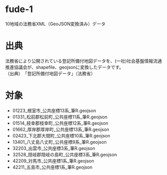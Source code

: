 # fude-1
10地域の法務省XML（GeoJSON変換済み）データ

# 出典
法務省により公開されている登記所備付地図データを、(一社)社会基盤情報流通推進協議会が、shapefile、geojsonに変換したデータです。   
（出典）　「登記所備付地図データ」（法務省）

# 対象
- 01223_根室市_公共座標13系_筆R.geojson
- 01331_松前郡松前町_公共座標11系_筆R.geojson
- 01514_枝幸郡枝幸町_公共座標12系_筆R.geojson
- 01662_厚岸郡厚岸町_公共座標13系_筆R.geojson
- 02423_下北郡大間町_公共座標10系_筆R.geojson
- 13401_八丈島八丈町_公共座標9系_筆R.geojson
- 32203_出雲市_公共座標3系_筆R.geojson
- 32528_隠岐郡隠岐の島町_公共座標3系_筆R.geojson
- 42209_対馬市_公共座標1系_筆R.geojson
- 42211_五島市_公共座標1系_筆R.geojson
